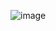 	
![image](https://user-images.githubusercontent.com/82740867/159804315-6b9281d4-6d46-448e-9531-cdbeda620165.png)
